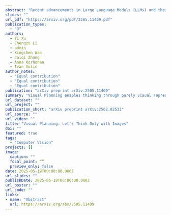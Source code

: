 ```yaml
---
abstract: "Recent advancements in Large Language Models (LLMs) and their multimodal extensions (MLLMs) have substantially enhanced machine reasoning across diverse tasks. However, these models predominantly rely on pure text as the medium for both expressing and structuring reasoning, even when visual information is present. In this work, we argue that language may not always be the most natural or effective modality for reasoning, particularly in tasks involving spatial and geometrical information. Motivated by this, we propose a new paradigm, Visual Planning, which enables planning through purely visual representations, independent of text. In this paradigm, planning is executed via sequences of images that encode step-by-step inference in the visual domain, akin to how humans sketch or visualize future actions. We introduce a novel reinforcement learning framework, Visual Planning via Reinforcement Learning (VPRL), empowered by GRPO for post-training large vision models, leading to substantial improvements in planning in a selection of representative visual navigation tasks, FrozenLake, Maze, and MiniBehavior. Our visual planning paradigm outperforms all other planning variants that conduct reasoning in the text-only space. Our results establish Visual Planning as a viable and promising alternative to language-based reasoning, opening new avenues for tasks that benefit from intuitive, image-based inference."
slides: ""
url_pdf: "https://arxiv.org/pdf/2505.11409.pdf"
publication_types:
  - "3"
authors:
  - Yi Xu
  - Chengzu Li
  - admin
  - Xingchen Wan
  - Caiqi Zhang
  - Anna Korhonen
  - Ivan Vulić
author_notes: 
  - "Equal contribution"
  - "Equal contribution"
  - "Equal contribution"
publication: "arXiv preprint arXiv:2505.11409"
summary: "Visual Planning enables thinking through purely visual representations, independent of text"
url_dataset: ""
url_project: ""
publication_short: "arXiv preprint arXiv:2502.02533"
url_source: ""
url_video: ""
title: "Visual Planning: Let's Think Only with Images"
doi: ""
featured: true
tags: 
  - "Computer Vision"
projects: []
image:
  caption: ""
  focal_point: “”
  preview_only: false
date: 2025-05-19T00:00:00.000Z
url_slides: ""
publishDate: 2025-05-19T00:00:00.000Z
url_poster: ""
url_code: ""
links:
- name: "Abstract"
  url: https://arxiv.org/abs/2505.11409
---
```

